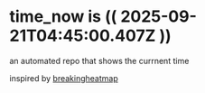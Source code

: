 # time_now is (( 2025-09-21T04:45:00.407Z ))

an automated repo that shows the currnent time

inspired by [breakingheatmap](https://github.com/breakingheatmap/breakingheatmap)